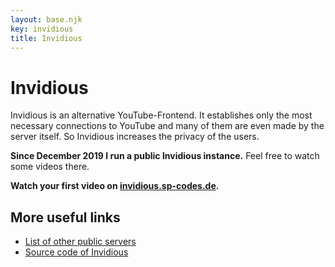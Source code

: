 ```yaml
---
layout: base.njk
key: invidious
title: Invidious
---
```

# <i class="i-youtube"></i> Invidious

Invidious is an alternative YouTube-Frontend. It establishes only the most necessary connections to YouTube and many of them are even made by the server itself. So Invidious increases the privacy of the users.

__Since December 2019 I run a public Invidious instance.__ Feel free to watch some videos there.

__Watch your first video on [invidious.sp-codes.de](https://invidious.sp-codes.de).__

## More useful links

* [List of other public servers](https://github.com/omarroth/invidious/wiki/Invidious-Instances)
* [Source code of Invidious](https://github.com/omarroth/invidious)
